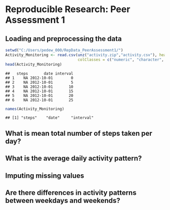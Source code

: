# Reproducible Research: Peer Assessment 1


## Loading and preprocessing the data

```r
setwd("C:/Users/pedew_000/RepData_PeerAssessment1/")
Activity_Monitoring <- read.csv(unz("activity.zip","activity.csv"), header = TRUE, sep =",",
                                colClasses = c("numeric", "character", "numeric"))
head(Activity_Monitoring)
```

```
##   steps       date interval
## 1    NA 2012-10-01        0
## 2    NA 2012-10-01        5
## 3    NA 2012-10-01       10
## 4    NA 2012-10-01       15
## 5    NA 2012-10-01       20
## 6    NA 2012-10-01       25
```

```r
names(Activity_Monitoring)
```

```
## [1] "steps"    "date"     "interval"
```
## What is mean total number of steps taken per day?

## What is the average daily activity pattern?

## Imputing missing values

## Are there differences in activity patterns between weekdays and weekends?

